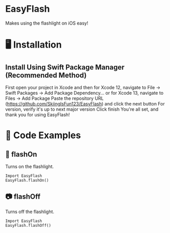 # EasyFlash

Makes using the flashlight on iOS easy!

# 🖥️ Installation

## Install Using Swift Package Manager (Recommended Method)

First open your project in Xcode and then for Xcode 12, navigate to File → Swift Packages → Add Package Dependency... or for Xcode 13, navigate to Files → Add Package
Paste the repository URL (https://github.com/SkiingIsFun123/EasyFlash) and click the next button
For version, verify it's up to next major version
Click finish
You're all set, and thank you for using EasyFlash!

# 🔨 Code Examples
## 📸 flashOn
Turns on the flashlight.
```
Import EasyFlash
EasyFlash.flashOn()
```

## 📷 flashOff
Turns off the flashlight.
```
Import EasyFlash
EasyFlash.flashOff()
```
